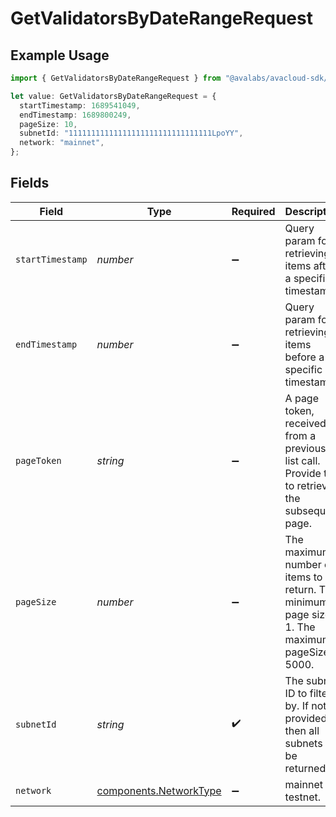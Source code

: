 # GetValidatorsByDateRangeRequest

## Example Usage

```typescript
import { GetValidatorsByDateRangeRequest } from "@avalabs/avacloud-sdk/models/operations";

let value: GetValidatorsByDateRangeRequest = {
  startTimestamp: 1689541049,
  endTimestamp: 1689800249,
  pageSize: 10,
  subnetId: "11111111111111111111111111111111LpoYY",
  network: "mainnet",
};
```

## Fields

| Field                                                                                            | Type                                                                                             | Required                                                                                         | Description                                                                                      | Example                                                                                          |
| ------------------------------------------------------------------------------------------------ | ------------------------------------------------------------------------------------------------ | ------------------------------------------------------------------------------------------------ | ------------------------------------------------------------------------------------------------ | ------------------------------------------------------------------------------------------------ |
| `startTimestamp`                                                                                 | *number*                                                                                         | :heavy_minus_sign:                                                                               | Query param for retrieving items after a specific timestamp.                                     | 1689541049                                                                                       |
| `endTimestamp`                                                                                   | *number*                                                                                         | :heavy_minus_sign:                                                                               | Query param for retrieving items before a specific timestamp.                                    | 1689800249                                                                                       |
| `pageToken`                                                                                      | *string*                                                                                         | :heavy_minus_sign:                                                                               | A page token, received from a previous list call. Provide this to retrieve the subsequent page.  |                                                                                                  |
| `pageSize`                                                                                       | *number*                                                                                         | :heavy_minus_sign:                                                                               | The maximum number of items to return. The minimum page size is 1. The maximum pageSize is 5000. | 10                                                                                               |
| `subnetId`                                                                                       | *string*                                                                                         | :heavy_check_mark:                                                                               | The subnet ID to filter by. If not provided, then all subnets will be returned.                  | 11111111111111111111111111111111LpoYY                                                            |
| `network`                                                                                        | [components.NetworkType](../../models/components/networktype.md)                                 | :heavy_minus_sign:                                                                               | mainnet or testnet.                                                                              | mainnet                                                                                          |